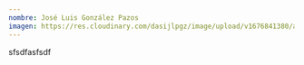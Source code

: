 ```yaml
---
nombre: José Luis González Pazos
imagen: https://res.cloudinary.com/dasijlpgz/image/upload/v1676841380/artistas/Jos%C3%A9%20Luis%20Gonz%C3%A1lez%20Pazos/Nombre.png
---
```

s﻿fsdfasfsdf